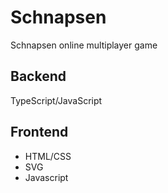 # Schnapsen
Schnapsen online multiplayer game

## Backend
TypeScript/JavaScript

## Frontend
- HTML/CSS
- SVG
- Javascript
